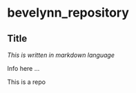 # bevelynn_repository

## Title

*This is written in markdown language*

Info here ...

This is a repo
